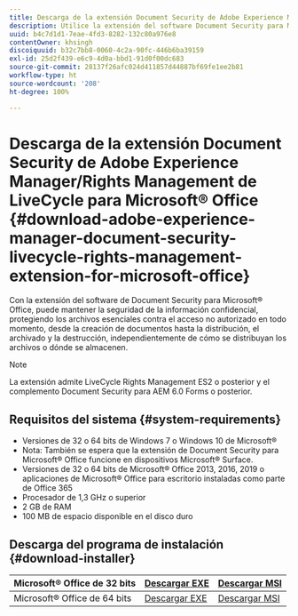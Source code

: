 ```yaml
---
title: Descarga de la extensión Document Security de Adobe Experience Manager/Rights Management de LiveCycle para Microsoft® Office
description: Utilice la extensión del software Document Security para Microsoft® Office para proteger los archivos esenciales contra el acceso no autorizado
uuid: b4c7d1d1-7eae-4fd3-8282-132c80a976e8
contentOwner: khsingh
discoiquuid: b32c7bb8-0060-4c2a-90fc-446b6ba39159
exl-id: 25d2f439-e6c9-4d0a-bbd1-91d0f00dc683
source-git-commit: 28137f26afc024d411857d44887bf69fe1ee2b81
workflow-type: ht
source-wordcount: '208'
ht-degree: 100%

---
```


# Descarga de la extensión Document Security de Adobe Experience Manager/Rights Management de LiveCycle para Microsoft® Office {#download-adobe-experience-manager-document-security-livecycle-rights-management-extension-for-microsoft-office}

Con la extensión del software de Document Security para Microsoft® Office, puede mantener la seguridad de la información confidencial, protegiendo los archivos esenciales contra el acceso no autorizado en todo momento, desde la creación de documentos hasta la distribución, el archivado y la destrucción, independientemente de cómo se distribuyan los archivos o dónde se almacenen.

>[!NOTE]
>
>La extensión admite LiveCycle Rights Management ES2 o posterior y el complemento Document Security para AEM 6.0 Forms o posterior.

## Requisitos del sistema {#system-requirements}

* Versiones de 32 o 64 bits de Windows 7 o Windows 10 de Microsoft®
* Nota: También se espera que la extensión de Document Security para Microsoft® Office funcione en dispositivos Microsoft® Surface.
* Versiones de 32 o 64 bits de Microsoft® Office 2013, 2016, 2019 o aplicaciones de Microsoft® Office para escritorio instaladas como parte de Office 365
* Procesador de 1,3 GHz o superior
* 2 GB de RAM
* 100 MB de espacio disponible en el disco duro

## Descarga del programa de instalación {#download-installer}

| Microsoft® Office de 32 bits | [Descargar EXE](https://download.macromedia.com/pub/livecycle/policyserver/DocumentSecurityExtensionforMicrosoftOffice.exe) | [Descargar MSI](https://download.macromedia.com/pub/livecycle/policyserver/DocumentSecurityExtensionforMicrosoftOffice.zip) |
|---|---|---|
| Microsoft® Office de 64 bits | [Descargar EXE](https://download.macromedia.com/pub/livecycle/policyserver/DocumentSecurityExtensionforMicrosoftOffice64.exe) | [Descargar MSI](https://download.macromedia.com/pub/livecycle/policyserver/DocumentSecurityExtensionforMicrosoftOffice64.zip) |
